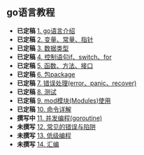 ## go语言教程


* **已定稿** [1. go语言介绍](./1/README.md)
* **已定稿** [2. 变量、常量、指针](./2/README.md)
* **已定稿** [3. 数据类型](./3/README.md)
* **已定稿** [4. 控制语句if、switch、for](./4/README.md)
* **已定稿** [5. 函数、方法、接口](./5/README.md)
* **已定稿** [6. 包package](./6/README.md)
* **已定稿** [7. 错误处理(error、panic、recover)](./7/README.md)
* **已定稿** [8. 测试](./8/README.md)
* **已定稿** [9. mod模块(Modules)使用](./9/README.md)
* **已定稿** [10. 命令详解](./10/README.md)
* **撰写中** [11. 并发编程(goroutine)](./11/README.md)
* **未撰写** [12. 常见的错误与陷阱](./12/README.md)
* **未撰写** [13. 低级编程]()
* **未撰写** [14. 汇编]()
